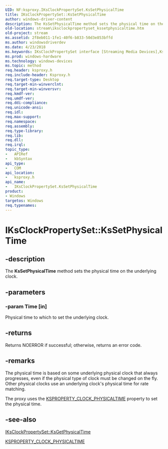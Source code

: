 ```yaml
---
UID: NF:ksproxy.IKsClockPropertySet.KsSetPhysicalTime
title: IKsClockPropertySet::KsSetPhysicalTime
author: windows-driver-content
description: The KsSetPhysicalTime method sets the physical time on the underlying clock.
old-location: stream\iksclockpropertyset_kssetphysicaltime.htm
old-project: stream
ms.assetid: 2f8eb011-1fe1-40f6-b833-50d3e853bffd
ms.author: windowsdriverdev
ms.date: 4/23/2018
ms.keywords: IKsClockPropertySet interface [Streaming Media Devices],KsSetPhysicalTime method, IKsClockPropertySet.KsSetPhysicalTime, IKsClockPropertySet::KsSetPhysicalTime, KsSetPhysicalTime, KsSetPhysicalTime method [Streaming Media Devices], KsSetPhysicalTime method [Streaming Media Devices],IKsClockPropertySet interface, ksproxy/IKsClockPropertySet::KsSetPhysicalTime, ksproxy_1cebc4eb-efb8-4ec6-97f4-e34fc978fb2f.xml, stream.iksclockpropertyset_kssetphysicaltime
ms.prod: windows-hardware
ms.technology: windows-devices
ms.topic: method
req.header: ksproxy.h
req.include-header: Ksproxy.h
req.target-type: Desktop
req.target-min-winverclnt: 
req.target-min-winversvr: 
req.kmdf-ver: 
req.umdf-ver: 
req.ddi-compliance: 
req.unicode-ansi: 
req.idl: 
req.max-support: 
req.namespace: 
req.assembly: 
req.type-library: 
req.lib: 
req.dll: 
req.irql: 
topic_type:
-	APIRef
-	kbSyntax
api_type:
-	COM
api_location:
-	ksproxy.h
api_name:
-	IKsClockPropertySet.KsSetPhysicalTime
product:
- Windows
targetos: Windows
req.typenames: 
---
```


# IKsClockPropertySet::KsSetPhysicalTime


## -description


The <b>KsSetPhysicalTime</b> method sets the physical time on the underlying clock. 


## -parameters




### -param Time [in]

Physical time to which to set the underlying clock.


## -returns



Returns NOERROR if successful; otherwise, returns an error code.




## -remarks



The physical time is based on some underlying physical clock that always progresses, even if the physical type of clock must be changed on the fly. Other physical clocks use an underlying clock's physical time for rate matching.

The proxy uses the <a href="https://msdn.microsoft.com/library/windows/hardware/ff565088">KSPROPERTY_CLOCK_PHYSICALTIME</a> property to set the physical time. 




## -see-also




<a href="https://msdn.microsoft.com/library/windows/hardware/ff559742">IKsClockPropertySet::KsGetPhysicalTime</a>



<a href="https://msdn.microsoft.com/library/windows/hardware/ff565088">KSPROPERTY_CLOCK_PHYSICALTIME</a>
 

 


